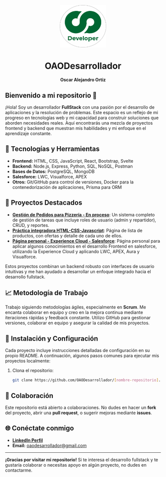<div align="center">

<img src="/iconos/LogoSinFondo.png" alt="Developer Logo" width="150"/>
<div >
<h1>OAODesarrollador </h1>
<h4 margin-top="-100px">Oscar Alejandro Ortiz</h4></div>
</div>

## Bienvenido a mi repositorio 👋

¡Hola! Soy un desarrollador **FullStack** con una pasión por el desarrollo de aplicaciones y la resolución de problemas. Este espacio es un reflejo de mi progreso en tecnologías web y mi capacidad para construir soluciones que aborden necesidades reales. Aquí encontrarás una mezcla de proyectos frontend y backend que muestran mis habilidades y mi enfoque en el aprendizaje constante.

## 🚀 Tecnologías y Herramientas
- **Frontend:** HTML, CSS, JavaScript, React, Bootstrap, Svelte
- **Backend:** Node.js, Express, Python, SQL, NoSQL, Postman
- **Bases de Datos:** PostgreSQL, MongoDB
- **Salesforce:** LWC, Visualforce, APEX
- **Otros:** Git/GitHub para control de versiones, Docker para la contenedorización de aplicaciones, Prisma para ORM

## 🌟 Proyectos Destacados
- **[Gestión de Pedidos para Pizzería - En proceso](https://github.com/OAODesarrollador/FullStackPizzeria)**: Un sistema completo de gestión de tareas que incluye roles de usuario (admin y repartidor), CRUD, y reportes.
- **[Práctica integradora HTML-CSS-Javascript](https://github.com/OAODesarrollador/integradorUno.github.io)**: Página de lista de productos, con ofertas y detalle de cada uno de ellos. 
- **[Página personal - Experience Cloud - Salesforce](https://github.com/OAODesarrollador/PortfolioSalesforce)**: Página personal para aplicar algunos conocimientos en el desarrollo Frontend en salesforce, utilizando la Experience Cloud y aplicando LWC, APEX, Aura y Visualforce.
  
Estos proyectos combinan un backend robusto con interfaces de usuario intuitivas y me han ayudado a desarrollar un enfoque integrado hacia el desarrollo fullstack.

## 📈 Metodología de Trabajo
Trabajo siguiendo metodologías ágiles, especialmente en **Scrum**. Me encanta colaborar en equipo y creo en la mejora continua mediante iteraciones rápidas y feedback constante. Utilizo GitHub para gestionar versiones, colaborar en equipo y asegurar la calidad de mis proyectos.

## 🔧 Instalación y Configuración
Cada proyecto incluye instrucciones detalladas de configuración en su propio README. A continuación, algunos pasos comunes para ejecutar mis proyectos localmente:

1. Clona el repositorio: 
   ```bash
   git clone https://github.com/OAODesarrollador/[nombre-repositorio].git

## 👥 Colaboración
Este repositorio está abierto a colaboraciones. No dudes en hacer un **fork** del proyecto, abrir una **pull request**, o sugerir mejoras mediante **issues**.

## 🌐 Conéctate conmigo

- **[LinkedIn Perfil](https://www.linkedin.com/in/oscar-alejandro-ortiz-programadorpython/)**
- **Email:** oaodesarrollador@gmail.com
---

**¡Gracias por visitar mi repositorio!** Si te interesa el desarrollo fullstack y te gustaría colaborar o necesitas apoyo en algún proyecto, no dudes en contactarme.

